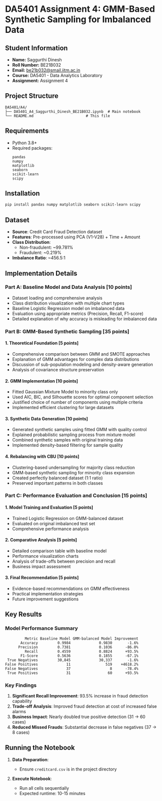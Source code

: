 # DA5401 Assignment 4: GMM-Based Synthetic Sampling for Imbalanced Data

## Student Information
- **Name:** Saggurthi Dinesh
- **Roll Number:** BE21B032
- **Email:** be21b032@smail.iitm.ac.in
- **Course:** DA5401 - Data Analytics Laboratory
- **Assignment:** Assignment 4

## Project Structure
```
DA5401/A4/
├── DA5401_A4_Saggurthi_Dinesh_BE21B032.ipynb  # Main notebook
└── README.md                        # This file
```

## Requirements
- Python 3.8+
- Required packages:
  ```
  pandas
  numpy
  matplotlib
  seaborn
  scikit-learn
  scipy
  ```

## Installation
```bash
pip install pandas numpy matplotlib seaborn scikit-learn scipy
```

## Dataset
- **Source**: Credit Card Fraud Detection dataset
- **Features**: Pre-processed using PCA (V1-V28) + Time + Amount
- **Class Distribution**: 
  - Non-fraudulent: ~99.781%
  - Fraudulent: ~0.219%
- **Imbalance Ratio**: ~456.5:1

## Implementation Details

### Part A: Baseline Model and Data Analysis [10 points]
- Dataset loading and comprehensive analysis
- Class distribution visualization with multiple chart types
- Baseline Logistic Regression model on imbalanced data
- Evaluation using appropriate metrics (Precision, Recall, F1-score)
- Detailed explanation of why accuracy is misleading for imbalanced data

### Part B: GMM-Based Synthetic Sampling [35 points]

#### 1. Theoretical Foundation [5 points]
- Comprehensive comparison between GMM and SMOTE approaches
- Explanation of GMM advantages for complex data distributions
- Discussion of sub-population modeling and density-aware generation
- Analysis of covariance structure preservation

#### 2. GMM Implementation [10 points]
- Fitted Gaussian Mixture Model to minority class only
- Used AIC, BIC, and Silhouette scores for optimal component selection
- Justified choice of number of components using multiple criteria
- Implemented efficient clustering for large datasets

#### 3. Synthetic Data Generation [10 points]
- Generated synthetic samples using fitted GMM with quality control
- Explained probabilistic sampling process from mixture model
- Combined synthetic samples with original training data
- Implemented density-based filtering for sample quality

#### 4. Rebalancing with CBU [10 points]
- Clustering-based undersampling for majority class reduction
- GMM-based synthetic sampling for minority class expansion
- Created perfectly balanced dataset (1:1 ratio)
- Preserved important patterns in both classes

### Part C: Performance Evaluation and Conclusion [15 points]

#### 1. Model Training and Evaluation [5 points]
- Trained Logistic Regression on GMM-balanced dataset
- Evaluated on original imbalanced test set
- Comprehensive performance analysis

#### 2. Comparative Analysis [5 points]
- Detailed comparison table with baseline model
- Performance visualization charts
- Analysis of trade-offs between precision and recall
- Business impact assessment

#### 3. Final Recommendation [5 points]
- Evidence-based recommendations on GMM effectiveness
- Practical implementation strategies
- Future improvement suggestions

## Key Results

### Model Performance Summary
```
         Metric Baseline Model GMM-balanced Model Improvement
       Accuracy         0.9984             0.9830       -1.6%
      Precision         0.7381             0.1036      -86.0%
         Recall         0.4559             0.8824      +93.5%
       F1-Score         0.5636             0.1855      -67.1%
 True Negatives         30,845             30,337       -1.6%
False Positives             11                519    +4618.2%
False Negatives             37                  8      -78.4%
 True Positives             31                 60      +93.5%
```

### Key Findings
1. **Significant Recall Improvement**: 93.5% increase in fraud detection capability
2. **Trade-off Analysis**: Improved fraud detection at cost of increased false alarms
3. **Business Impact**: Nearly doubled true positive detection (31 → 60 cases)
4. **Reduced Missed Frauds**: Substantial decrease in false negatives (37 → 8 cases)

## Running the Notebook

1. **Data Preparation**:
   - Ensure `creditcard.csv` is in the project directory

2. **Execute Notebook**:
   - Run all cells sequentially
   - Expected runtime: 10-15 minutes 
